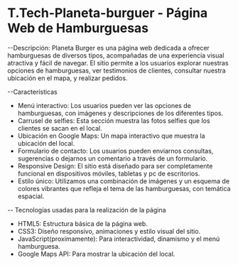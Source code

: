 # T.Tech-Planeta-burguer - Página Web de Hamburguesas

--Descripción: 
Planeta Burger es una página web dedicada a ofrecer hamburguesas de diversos tipos, acompañadas de una experiencia visual atractiva y fácil de navegar. El sitio permite a los usuarios explorar nuestras opciones de hamburguesas, ver testimonios de clientes, consultar nuestra ubicación en el mapa, y realizar pedidos.

--Características

* Menú interactivo: Los usuarios pueden ver las opciones de hamburguesas, con imágenes y descripciones de los diferentes tipos.
* Carrusel de selfies: Esta sección muestra las fotos selfies que los clientes se sacan en el local.
* Ubicación en Google Maps: Un mapa interactivo que muestra la ubicación del local.
* Formulario de contacto: Los usuarios pueden enviarnos consultas, sugerencias o dejarnos un comentario a través de un formulario.
* Responsive Design: El sitio está diseñado para ser completamente funcional en dispositivos móviles, tabletas y pc de escritorios.
* Estilo único: Utilizamos una combinación de imágenes y un esquema de colores vibrantes que refleja el tema de las hamburguesas, con temática espacial.


-- Tecnologías usadas para la realización de la página

* HTML5: Estructura básica de la página web.
* CSS3: Diseño responsivo, animaciones y estilo visual del sitio.
* JavaScript(proximamente): Para interactividad, dinamismo y el menú hamburguesa.
* Google Maps API: Para mostrar la ubicación del local.

